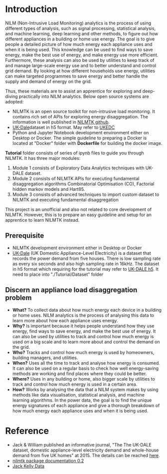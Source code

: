 # Introduction

NILM (Non-Intrusive Load Monitoring) analytics is the process of using different types of analysis, such as signal processing, statistical analysis, and machine learning, deep learning and other methods, to figure out how different appliances in a building or home use energy.  The goal is to give people a detailed picture of how much energy each appliance uses and when it is being used. This knowledge can be used to find ways to save energy, make the best use of energy, and make energy use more efficient.  Furthermore, these analysis can also be used by utilities to keep track of and manage large-scale energy use and to better understand and control grid demand. By looking at how different households use energy, utilities can make targeted programmes to save energy and better handle the supply and demand of energy on the grid.

Thus, these materials are to assist an apprentice for exploring and deep-diving practically into NILM analytics.  Below open source systems are adopted:  

- NILMTK is an open source toolkit for non-intrusive load monitoring.  It contains rich set of APIs for exploring energy disaggregation.  The information is well published in [NILMTK github](https://github.com/nilmtk/nilmtk).
- [UK-Dale](https://data.ukedc.rl.ac.uk/browse/edc/efficiency/residential/EnergyConsumption/Domestic)dataset in h5 format. May refer to [UKEDC](https://data.ukedc.rl.ac.uk/browse/edc/efficiency/residential/EnergyConsumption/Domestic/UK-DALE-2017/UK-DALE-FULL-disaggregated)
- Python and Jupyter Notebook development environment either on Desktop or Docker.  The simple guideline to preparing a Docker is located at "Docker" folder with **Dockerfile** for building the docker image.

**Tutorial** folder consists of series of ipynb files to guide you through NILMTK.  It has three major modules:

1. Module 1 consists of Exploratory Data Analytics techniques with UK-DALE dataset.
2. Module 2 consists of NILMTK APIs for executing fundamental disaggregation algorithms Combinatorial Optimisation (CO), Factorial hidden markov models and Hart85.
3. Module 3 consists of advanced techniques to import custom dataset to NILMTK and executing fundamental disaggregation

This project is an unofficial  and also not related to core development of NILMTK. However, this is to prepare an easy guideline and setup for an apprentice to learn NILMTK instead.  

## Prerequisite

- NILMTK development environment either in Desktop or Docker
- [UK-Dale](https://data.ukedc.rl.ac.uk/browse/edc/efficiency/residential/EnergyConsumption/Domestic) (UK Domestic Appliance-Level Electricity) is a dataset that records the power demand from five houses.   There is low sampling rate as every six seconds and also high sampling rate in 16kHz.  The dataset in h5 format which requiring for the tutorial may refer to [UK-DALE h5](https://data.ukedc.rl.ac.uk/browse/edc/efficiency/residential/EnergyConsumption/Domestic/UK-DALE-2017/UK-DALE-FULL-disaggregated).  It need to place into "./Tutorial/Dataset" folder

## Discern an appliance load disaggregation problem 

- **What?** To collect data about how much energy each device in a building or home uses. NILM analytics is the process of analysing this data to learn more about how each appliance uses energy.
- **Why?** Is important because it helps people understand how they use energy, find ways to save energy, and make the best use of energy. It can also be used by utilities to track and control how much energy is used on a big scale and to learn more about and control the demand on the grid.
- **Who?** Tracks and control how much energy is used by homeowners, building managers, and utilities.
- **When?** Uses all the time to track and analyse how energy is consumed. It can also be used on a regular basis to check how well energy-saving methods are working and find places where they could be better.
- **Where?** Uses in any building or home, also bigger scale by utilities to track and control how much energy is used in a certain area.
- **How?** Works by analysing the data that a NILM system makes by using methods like data visualisation, statistical analysis, and machine learning algorithms. In the power data, the goal is to find the unique energy signatures of each appliance and give a thorough breakdown of how much energy each appliance uses and when it is being used.

# Reference

- Jack & William published an informative journal, "The The UK-DALE dataset, domestic appliance-level electricity demand and whole-house demand from five UK homes" at 2015.  The details can be reached [here](https://www.nature.com/articles/sdata20157).
- [nilmtk package documentation 0.2](http://nilmtk.github.io/nilmtk/master/nilmtk.html)
- [Jack Kelly Data](https://jack-kelly.com/data/)
